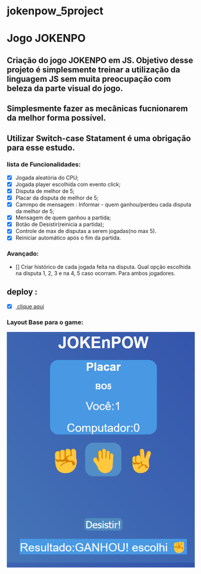 ﻿# jokenpow_5project
 # Jogo JOKENPO
 
 ## Criação do jogo JOKENPO em JS. Objetivo desse projeto é simplesmente treinar a utilização da linguagem JS sem muita preocupação com beleza da parte visual do jogo. 
 ## Simplesmente fazer as mecânicas fucnionarem da melhor forma possível.
 ## Utilizar Switch-case Statament é uma obrigação para esse estudo.

### lista de Funcionalidades:

 - [X] Jogada aleatória do CPU;
 - [X] Jogada player escolhida com evento click;
 - [X] Disputa de melhor de 5;
 - [X] Placar da disputa de melhor de 5;
 - [X] Cammpo de mensagem : Informar - quem ganhou/perdeu cada disputa da melhor de 5;
 - [X] Mensagem de quem ganhou a partida;
 - [X] Botão de Desistir(reinicia a partida);
 - [X] Controle de max de disputas a serem jogadas(no max 5).
 - [X] Reiniciar automático após o fim da partida.

### Avançado:
- [] Criar histórico de cada jogada feita na disputa. Qual opção escolhida na disputa 1, 2, 3 e na 4, 5 caso ocorram. Para ambos jogadores.

 ## deploy :
  - [X] <a href="https://jokenpow.netlify.app/"> clique aqui</a>

  ### Layout Base para o game:</br>
  <img src="https://github.com/cdsalema/jokenpow_5project/blob/main/assets/images/LayoutBaseJOKEnPOW1.png">
